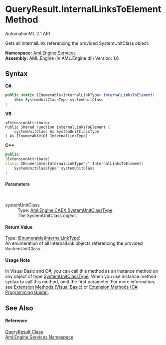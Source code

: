 # QueryResult.InternalLinksToElement Method 
AutomationML 2.1 API 

Gets all InternalLink referencing the provided SystemUnitClass object.

**Namespace:**&nbsp;<a href="N_Aml_Engine_Services">Aml.Engine.Services</a><br />**Assembly:**&nbsp;AML.Engine (in AML.Engine.dll) Version: 1.6

## Syntax

**C#**<br />
``` C#
public static IEnumerable<InternalLinkType> InternalLinksToElement(
	this SystemUnitClassType systemUnitClass
)
```

**VB**<br />
``` VB
<ExtensionAttribute>
Public Shared Function InternalLinksToElement ( 
	systemUnitClass As SystemUnitClassType
) As IEnumerable(Of InternalLinkType)
```

**C++**<br />
``` C++
public:
[ExtensionAttribute]
static IEnumerable<InternalLinkType^>^ InternalLinksToElement(
	SystemUnitClassType^ systemUnitClass
)
```


#### Parameters
&nbsp;<dl><dt>systemUnitClass</dt><dd>Type: <a href="T_Aml_Engine_CAEX_SystemUnitClassType">Aml.Engine.CAEX.SystemUnitClassType</a><br />The SystemUnitClass object.</dd></dl>

#### Return Value
Type: <a href="https://docs.microsoft.com/dotnet/api/system.collections.generic.ienumerable-1" target="_parent" rel="noopener noreferrer">IEnumerable</a>(<a href="T_Aml_Engine_CAEX_InternalLinkType">InternalLinkType</a>)<br />An enumeration of all InternalLink objects referencing the provided SystemUnitClass.

#### Usage Note
In Visual Basic and C#, you can call this method as an instance method on any object of type <a href="T_Aml_Engine_CAEX_SystemUnitClassType">SystemUnitClassType</a>. When you use instance method syntax to call this method, omit the first parameter. For more information, see <a href="https://docs.microsoft.com/dotnet/visual-basic/programming-guide/language-features/procedures/extension-methods" target="_blank" rel="noopener noreferrer">Extension Methods (Visual Basic)</a> or <a href="https://docs.microsoft.com/dotnet/csharp/programming-guide/classes-and-structs/extension-methods" target="_blank" rel="noopener noreferrer">Extension Methods (C# Programming Guide)</a>.

## See Also


#### Reference
<a href="T_Aml_Engine_Services_QueryResult">QueryResult Class</a><br /><a href="N_Aml_Engine_Services">Aml.Engine.Services Namespace</a><br />